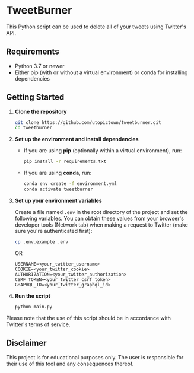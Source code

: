 # TweetBurner

This Python script can be used to delete all of your tweets using Twitter's API.

## Requirements

- Python 3.7 or newer
- Either pip (with or without a virtual environment) or conda for installing dependencies

## Getting Started

1. **Clone the repository**

    ```sh
    git clone https://github.com/utopictown/tweetburner.git
    cd tweetburner
    ```

2. **Set up the environment and install dependencies**

   - If you are using **pip** (optionally within a virtual environment), run:

        ```sh
        pip install -r requirements.txt
        ```

    - If you are using **conda**, run:

        ```sh
        conda env create -f environment.yml
        conda activate tweetburner
        ```

3. **Set up your environment variables**

    Create a file named `.env` in the root directory of the project and set the following variables. You can obtain these values from your browser's developer tools (Network tab) when making a request to Twitter (make sure you're authenticated first):

    ```sh
    cp .env.example .env
    ```

    OR

    ```env
    USERNAME=<your_twitter_username>
    COOKIE=<your_twitter_cookie>
    AUTHORIZATION=<your_twitter_authorization>
    CSRF_TOKEN=<your_twitter_csrf_token>
    GRAPHQL_ID=<your_twitter_graphql_id>
    ```

4. **Run the script**

    ```sh
    python main.py
    ```

Please note that the use of this script should be in accordance with Twitter's terms of service.

## Disclaimer

This project is for educational purposes only. The user is responsible for their use of this tool and any consequences thereof. 

